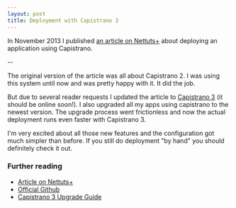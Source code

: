 ```yaml
---
layout: post
title: Deployment with Capistrano 3
---
```


In November 2013 I published [an article on Nettuts+](http://net.tutsplus.com/tutorials/php/deploying-a-laravel-application-using-capistrano) about deploying an application using Capistrano.

--

The original version of the article was all about Capistrano 2. I was using this system until now and was pretty happy with it. It did the job.

But due to several reader requests I updated the article to [Capistrano 3](http://capistranorb.com/2013/06/01/release-announcement.html) (it should be online soon!). I also upgraded all my apps using capistrano to the newest version. The upgrade process went frictionless and now the actual deployment runs even faster with Capistrano 3.

I'm very excited about all those new features and the configuration got much simpler than before. If you still do deployment "by hand" you should definitely check it out.

### Further reading
* [Article on Nettuts+](http://net.tutsplus.com/tutorials/php/deploying-a-laravel-application-using-capistrano)
* [Official Github](https://github.com/capistrano/capistrano)
* [Capistrano 3 Upgrade Guide](https://semaphoreapp.com/blog/2013/11/26/capistrano-3-upgrade-guide.html)